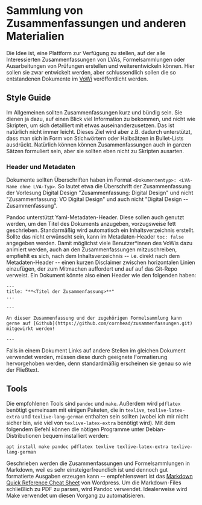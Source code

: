 # Sammlung von Zusammenfassungen und anderen Materialien

Die Idee ist, eine Plattform zur Verfügung zu stellen, auf der alle Interessierten Zusammenfassungen von LVAs, Formelsammlungen oder Ausarbeitungen von Prüfungen erstellen und weiterentwickeln können. Hier sollen sie zwar 
entwickelt werden, aber schlussendlich sollen die so entstandenen Dokumente im [VoWi](https://vowi.fsinf.at/wiki/TU_Wien/Informatik) veröffentlicht werden.

## Style Guide

Im Allgemeinen sollten Zusammenfassungen kurz und bündig sein. Sie dienen ja dazu, auf einen Blick viel Information zu bekommen, und nicht wie Skripten, um sich detailliert mit etwas auseinanderzusetzen. Das ist natürlich nicht immer leicht. Dieses Ziel wird aber z.B. dadurch unterstützt, dass man sich in Form von Stichwörtern oder Halbsätzen in Bullet-Lists ausdrückt. Natürlich können können Zusammenfassungen auch in ganzen Sätzen formuliert sein, aber sie sollten eben nicht zu Skripten ausarten.

### Header und Metadaten

Dokumente sollten Überschriften haben im Format `<Dokumententyp>: <LVA-Name ohne LVA-Typ>`. So lautet etwa die Überschrift der Zusammenfassung der Vorlesung Digital Design "Zusammenfassung: Digital Design" und nicht "Zusammenfassung: VO Digital Design" und auch nicht "Digital Design -- Zusammenfassung".

Pandoc unterstützt Yaml-Metadaten-Header. Diese sollen auch genutzt werden, um den Titel des Dokuments anzugeben, vorzugsweise fett geschrieben. Standarmäßig wird automatisch ein Inhaltsverzeichnis erstellt. Sollte das nicht erwünscht sein, kann im Metadaten-Header `toc: false` angegeben werden. Damit möglichst viele Benutzer*innen des VoWis dazu animiert werden, auch an den Zusammenfassungen mitzuschreiben, empfiehlt es sich, nach dem Inhaltsverzeichnis -- i.e. direkt nach dem Metadaten-Header -- einen kurzen Disclaimer zwischen horizontalen Linien einzufügen, der zum Mitmachen auffordert und auf auf das Git-Repo verweist. Ein Dokument könnte also einen Header wie den folgenden haben:

~~~
---
title: "**<Titel der Zusammenfassung>**"
...

---

An dieser Zusammenfassung und der zugehörigen Formelsammlung kann gerne auf [Github](https://github.com/cornhead/zusammenfassungen.git) mitgewirkt werden!

---
~~~

Falls in einem Dokument Links auf andere Stellen im gleichen Dokument verwendet werden, müssen diese durch geeignete Formatierung hervorgehoben werden, denn standardmäßig erscheinen sie genau so wie der Fließtext.

## Tools

Die empfohlenen Tools sind `pandoc` und `make`. Außerdem wird `pdflatex` benötigt gemeinsam mit einigen Paketen, die in `texlive`, `texlive-latex-extra` und `texlive-lang-german` enthalten sein sollten (wobei ich mir nicht sicher bin, wie viel von `texlive-latex-extra` benötigt wird). Mit dem folgendem Befehl können die nötigen Programme unter Debian-Distributionen bequem installiert werden:

~~~
apt install make pandoc pdflatex texlive texlive-latex-extra texlive-lang-german
~~~

Geschrieben werden die Zusammenfassungen und Formelsammlungen in Markdown, weil es sehr einsteigerfreundlich ist und dennoch gut formatierte Ausgaben erzeugen kann -- empfehlenswert ist das [Markdown Quick Reference Cheat 
Sheet](https://wordpress.com/support/markdown-quick-reference/) von Wordpress. Um die Markdown-Files schließlich zu PDF zu parsen, wird Pandoc verwendet. Idealerweise wird Make verwendet um diesen Vorgang zu automatisieren.

